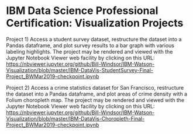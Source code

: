 # IBM Data Science Professional Certification: Visualization Projects

Project 1) Access a student survey dataset, restructure the dataset into a Pandas dataframe, and plot survey results to a bar graph with various labeling highlights. The project may be rendered and viewed with the Jupyter Notebook Viewer web facility by clicking on this URL:  
https://nbviewer.jupyter.org/github/Bill-Windsor/IBM-Watson-Visualization/blob/master/IBM-DataVis-StudentSurvey-Final-Project_BWMar2019-checkpoint.ipynb

Project 2) Access a crime statistics dataset for San Francisco, restructure the dataset into a Pandas dataframe, and plot areas of crime density with a Folium choropleth map. The project may be rendered and viewed with the Jupyter Notebook Viewer web facility by clicking on this URL:  
https://nbviewer.jupyter.org/github/Bill-Windsor/IBM-Watson-Visualization/blob/master/IBM-DataVis-Choropleth-Final-Project_BWMar2019-checkpoint.ipynb
